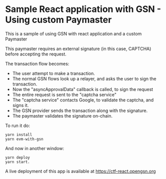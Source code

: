 # Sample React application with GSN - Using custom Paymaster 

This is a sample of using GSN with react application and a custom Paymaster

This paymaster requires an external signature (in this case, CAPTCHA) before 
accepting the request. 

The transaction flow becomes:
- The user attempt to make a transaction.
- The normal GSN flows look up a relayer, and asks the user to sign the transaction.
- Now the "asyncApprovalData" callback is called, to sign the request
- The entire request is sent to the "captcha service"
- The "captcha service" contacts Google, to validate the captcha, and signs it.
- The GSN provider sends the transaction along with the signature.
- The paymaster validates the signature on-chain.


To run it do:
```
yarn install
yarn evm-with-gsn
```
And now in another window:

```
yarn deploy
yarn start.
```

A live deployment of this app is available at https://ctf-react.opengsn.org
